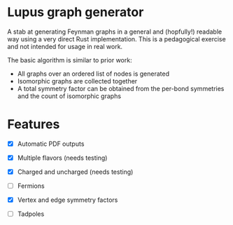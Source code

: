 Lupus graph generator
=====================
A stab at generating Feynman graphs in a general and (hopfully!) readable way
using a very direct Rust implementation. This is a pedagogical exercise and not
intended for usage in real work.

The basic algorithm is similar to prior work:
 * All graphs over an ordered list of nodes is generated
 * Isomorphic graphs are collected together
 * A total symmetry factor can be obtained from the per-bond symmetries
   and the count of isomorphic graphs


Features
========
 - [x] Automatic PDF outputs
 - [x] Multiple flavors (needs testing)
 - [x] Charged and uncharged (needs testing)
 - [ ] Fermions
 - [x] Vertex and edge symmetry factors
 - [ ] Tadpoles

